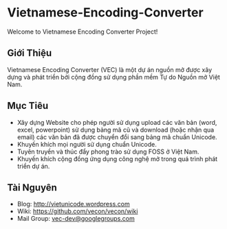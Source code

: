 # Vietnamese-Encoding-Converter

Welcome to Vietnamese Encoding Converter Project! 

## Giới Thiệu

Vietnamese Encoding Converter (VEC) là một dự án nguồn mở được xây dựng và phát triển bởi cộng đồng sử dụng phần mềm Tự do Nguồn mở Việt Nam.

## Mục Tiêu

* Xây dựng Website cho phép người sử dụng upload các văn bản (word, excel, powerpoint) sử dụng bảng mã cũ và download (hoặc nhận qua email) các văn bản đã được chuyển đổi sang bảng mã chuẩn Unicode.
* Khuyến khích mọi người sử dụng chuẩn Unicode.
* Tuyên truyền và thúc đẩy phong trào sử dụng FOSS ở Việt Nam.
* Khuyến khích cộng đồng ứng dụng công nghệ mở trong quá trình phát triển dự án.

## Tài Nguyên

* Blog: http://vietunicode.wordpress.com
* Wiki: https://github.com/vecon/vecon/wiki
* Mail Group: vec-dev@googlegroups.com
